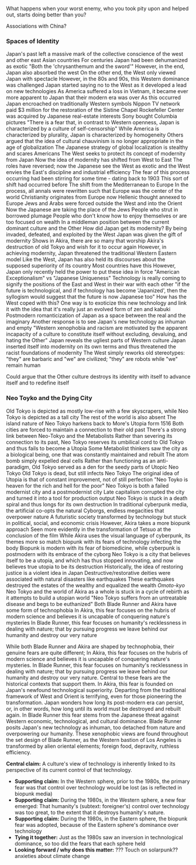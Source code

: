 What happens when your worst enemy, who you took pity upon and helped out, starts doing better than you?

Associations with China?

### Spaces of Identity
Japan's past left a massive mark of the collective conscience of the west and other east Asian countries
For centuries Japan had been dehumanized as exotic
	"Both the 'chrysanthemum and the sword'"
However, in the end, Japan also absorbed the west
On the other end, the West only viewed Japan with spectacle
However, in the 80s and 90s, this Western dominance was challenged
Japan started saying no to the West as it developed a lead on new technologies
As America suffered a loss in Vietnam, it became ever more apparent to Japan that their modern era was over
As this occurred Japan encroached on traditionally Western symbols
	Nippon TV network paid $3 million for the restoration of the Sistine Chapel
	Rockefeller Center was acquired by Japanese real-estate interests
	Sony bought Columbia pictures
"There is a fear that, in contrast to Western openness, Japan is characterized by a culture of self-censorship"
While America is characterized by plurality, Japan is characterized by homogeneity
Others argued that the idea of cultural chauvinism is no longer appropriate in the age of globalization
The Japanese strategy of global localization is stealthy and scares Americans
The West seeks to protect its concept of modernity from Japan
Now the idea of modernity has shifted from West to East
The roles have reversed; now the Japanese see the West as exotic and the West envies the East's discipline and industrial efficiency
The fear of this process occurring had been stirring for some time - dating back to 1903
This sort of shift had occurred before
	The shift from the Mediterranean to Europe
	In the process, all annals were rewritten such that Europe was the center of the world
		Christianity originates from Europe now
		Hellenic thought annexed to Europe
		Jews and Arabs were forced outside the West and into the Orient
	Now the Japanese are taking the place of the Jews
		People who strut in borrowed plumage
		People who don't know how to enjoy themselves or are too focused on wealth
		In a middleman position between the current dominant culture and the Other
How did Japan get its modernity?
	By being invaded, defeated, and exploited by the West
	Japan was given the gift of modernity
	Shows in Akira, there are so many that worship Akira's destruction of old Tokyo and wish for it to occur again
However, in achieving modernity, Japan threatened the traditional Western Eastern model
Like the West, Japan has also held its discourses about the supposed superiority of its country
	Most countries have this
However, Japan only recently held the power to put these idea in force
"American Exceptionalism" vs "Japanese Uniqueness"
Technology is really coming to signify the positions of the East and West in their war with each other
"if the future is technological, and if technology has become 'Japanized', then the syllogism would suggest that the future is now Japanese too"
How has the West coped with this?
	One way is to exoticize this new technology and link it with the idea that it's really just an evolved form of zen and kabuki
	Postmodern romanticization of Japan as a space between the real and the imaginary
	Another response is to see Japan's new technology as inhuman and empty
	"Western xenophobia and racism are motivated by the apparent incapacity of a culture to constitute itself without excluding, devaluing, and hating the Other"
	Japan reveals the ugliest parts of Western culture
	Japan inserted itself into modernity on its own terms and thus threatened the racist foundations of modernity
	The West simply reworks old stereotypes: "they" are barbaric and "we" are civilized; "they" are robots while "we" remain human

Could argue that the Other culture destroys its identity with itself to advance itself and to redefine itself

### Neo Toyko and the Dying City
Old Tokyo is depicted as mostly low-rise with a few skyscrapers, while Neo Tokyo is depicted as a tall city
The rest of the world is also absent
The island nature of Neo Tokyo harkens back to More's Utopia form 1516
Both cities are forced to maintain a connection to their old past
There's a strong link between Neo-Tokyo and the Metabolists
Rather than severing its connection to its past, Neo Tokyo reserves its umbilical cord to Old Tokyo and thus fails to become a Utopia
Some Metabolist thinkers saw the city as a biological being, one that was constantly maintained and rebuilt
	The atom bomb simply expelled deal cells
Rather than functioning as an anti-paradigm, Old Tokyo served as a den for the seedy parts of Utopic Neo Tokyo
Old Tokyo is dead, but still infects Neo Tokyo
The original idea of Utopia is that of constant improvement, not of still perfection
"Neo Toyko is heaven for the rich and hell for the poor"
Neo Tokyo is both a failed modernist city and a postmodernist city
Late capitalism corrupted the city and turned it into a tool for production output
Neo Tokyo is stuck in a death spiral and thus longs for its own destruction
In traditional cyberpunk media, the artificial co-opts the natural
	Cyborgs, endless megacities that overpower nature
	A futuristic society transformed by technology but stuck in political, social, and economic crisis
However, Akira takes a more biopunk approach
	Seen more evidently in the transformation of Tetsuo at the conclusion of the film
While Akira uses the visual language of cyberpunk, its themes more so match biopunk with its fears of technology infecting the body
Biopunk is modern with its fear of biomedicine, while cyberpunk is postmodern with its embrace of the cyborg
Neo Tokyo is a city that believes itself to be a utopia, and which has thus stopped innovating, and now believes true utopia to be its destruction
Historically, the idea of restoring justice is a violent idea in Japan
	Destructive/restorative deities were associated with natural disasters like earthquakes
	These earthquakes destroyed the estates of the wealthy and equalized the wealth
	*Omoto-kyo*
Neo Tokyo and the world of Akira as a whole is stuck in a cycle of rebirth as it attempts to build a utopian world
"Neo Tokyo suffers from an untreatable disease and begs to be euthanized"
Both Blade Runner and Akira have some form of technophobia
	In Akira, this fear focuses on the hubris of modern science and believes it is uncapable of conquering nature's mysteries
	In Blade Runner, this fear focuses on humanity's recklessness in dealing with nature; that by pursuing progress we leave behind our humanity and destroy our very nature

While both Blade Runner and Akira are shaped by technophobia, their genuine fears are quite different; In Akira, this fear focuses on the hubris of modern science and believes it is uncapable of conquering nature's mysteries. In Blade Runner, this fear focuses on humanity's recklessness in dealing with nature; that by pursuing progress we leave behind our humanity and destroy our very nature. Central to these fears are the historical contexts that support them. In Akira, this fear is founded on Japan's newfound technological superiority. Departing from the traditional framework of West and Orient is terrifying, even for those pioneering the transformation. Japan wonders how long its post-modern era can persist, or, in other words, how long until its world must be destroyed and rebuilt again. In Blade Runner this fear stems from the Japanese threat against Western economic, technological, and cultural dominance. Blade Runner posits Japan's new technology as inhuman, too detached from nature and overpowering our humanity. These xenophobic views are found throughout the set design of Blade Runner, as the Western bastion of Los Angeles is transformed by alien oriental elements; foreign food, depravity, ruthless efficiency.

**Central claim:** A culture's view of technology is inherently linked to its perspective of its current control of that technology.
- **Supporting claim:** In the Western sphere, prior to the 1980s, the primary fear was that control over technology would be lost (as is reflected in biopunk media)
- **Supporting claim:** During the 1980s, in the Western sphere, a new fear emerged: That humanity's (subtext: foreigner's) control over technology was too great, to the extent that it destroys humanity's nature.
- **Supporting claim:** During the 1980s, in the Eastern sphere, the biopunk fear was adopted, because of the Eastern sphere's dominance over technology
- **Tying it together:** Just as the 1980s saw an inversion in technological dominance, so too did the fears that each sphere held
- **Looking forward / why does this matter:** ??? Touch on solarpunk?? anxieties about climate change